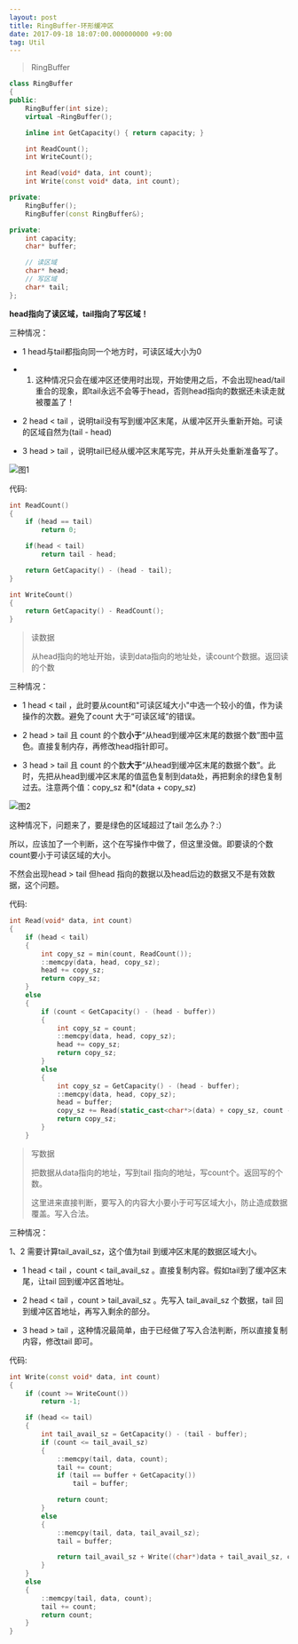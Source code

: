 ```yaml
---
layout: post
title: RingBuffer-环形缓冲区
date: 2017-09-18 18:07:00.000000000 +9:00
tag: Util
---
```


>
> RingBuffer
>

```C++
class RingBuffer
{
public:
	RingBuffer(int size);
	virtual ~RingBuffer();

	inline int GetCapacity() { return capacity; }

	int ReadCount();
	int WriteCount();

	int Read(void* data, int count);
	int Write(const void* data, int count);

private:
	RingBuffer();
	RingBuffer(const RingBuffer&);

private:
	int capacity;
	char* buffer;

	// 读区域
	char* head;
	// 写区域
	char* tail;
};
```

**head指向了读区域，tail指向了写区域！**

三种情况：
 * 1 head与tail都指向同一个地方时，可读区域大小为0
 * 1. 这种情况只会在缓冲区还使用时出现，开始使用之后，不会出现head/tail重合的现象，即tail永远不会等于head，否则head指向的数据还未读走就被覆盖了！
 
 * 2 head < tail  ，说明tail没有写到缓冲区末尾，从缓冲区开头重新开始。可读的区域自然为(tail - head)
 
 * 3 head > tail  ，说明tail已经从缓冲区末尾写完，并从开头处重新准备写了。

![图1](https://raw.githubusercontent.com/kevinfblog/kevinfblog.github.io/master/assets/blog-add/ring_buffer_01.png)

代码:
```C++
int ReadCount()
{
	if (head == tail)
		return 0;

	if(head < tail)
		return tail - head;

	return GetCapacity() - (head - tail);
}

int WriteCount()
{
	return GetCapacity() - ReadCount();
}
```

>
> 读数据 
>
> 从head指向的地址开始，读到data指向的地址处，读count个数据。返回读的个数
>

三种情况：
* 1 head < tail  ，此时要从count和"可读区域大小"中选一个较小的值，作为读操作的次数。避免了count 大于“可读区域”的错误。

* 2 head > tail  且 count 的个数**小于**“从head到缓冲区末尾的数据个数”图中蓝色。直接复制内存，再修改head指针即可。

* 3 head > tail  且 count 的个数**大于**“从head到缓冲区末尾的数据个数”。此时，先把从head到缓冲区末尾的值蓝色复制到data处，再把剩余的绿色复制过去。注意两个值：copy_sz 和*(data + copy_sz)

![图2](https://raw.githubusercontent.com/kevinfblog/kevinfblog.github.io/master/assets/blog-add/ring_buffer_02.png)

这种情况下，问题来了，要是绿色的区域超过了tail 怎么办？:）

所以，应该加了一个判断，这个在写操作中做了，但这里没做。即要读的个数count要小于可读区域的大小。

不然会出现head > tail 但head 指向的数据以及head后边的数据又不是有效数据，这个问题。

代码:
```C++
int Read(void* data, int count)
{
	if (head < tail)
	{
		int copy_sz = min(count, ReadCount());
		::memcpy(data, head, copy_sz);
		head += copy_sz;
		return copy_sz;
	}
	else
	{
		if (count < GetCapacity() - (head - buffer))
		{
			int copy_sz = count;
			::memcpy(data, head, copy_sz);
			head += copy_sz;
			return copy_sz;
		}
		else
		{
			int copy_sz = GetCapacity() - (head - buffer);
			::memcpy(data, head, copy_sz);
			head = buffer;
			copy_sz += Read(static_cast<char*>(data) + copy_sz, count - copy_sz);
			return copy_sz;
		}
	}

```

>
> 写数据
>
> 把数据从data指向的地址，写到tail 指向的地址，写count个。返回写的个数。
>
> 这里进来直接判断，要写入的内容大小要小于可写区域大小，防止造成数据覆盖。写入合法。
>

三种情况：

1、2 需要计算tail_avail_sz，这个值为tail 到缓冲区末尾的数据区域大小。

* 1 head < tail  ，count < tail_avail_sz 。直接复制内容。假如tail到了缓冲区末尾，让tail 回到缓冲区首地址。

* 2 head < tail  ，count > tail_avail_sz  。先写入 tail_avail_sz 个数据，tail 回到缓冲区首地址，再写入剩余的部分。

* 3 head > tail  ，这种情况最简单，由于已经做了写入合法判断，所以直接复制内容，修改tail 即可。


代码:
```C++
int Write(const void* data, int count)
{
	if (count >= WriteCount())
		return -1;

	if (head <= tail)
	{
		int tail_avail_sz = GetCapacity() - (tail - buffer);
		if (count <= tail_avail_sz)
		{
			::memcpy(tail, data, count);
			tail += count;
			if (tail == buffer + GetCapacity())
				tail = buffer;

			return count;
		}
		else
		{
			::memcpy(tail, data, tail_avail_sz);
			tail = buffer;

			return tail_avail_sz + Write((char*)data + tail_avail_sz, count - tail_avail_sz);
		}
	}
	else
	{
		::memcpy(tail, data, count);
		tail += count;
		return count;
	}
}
```
